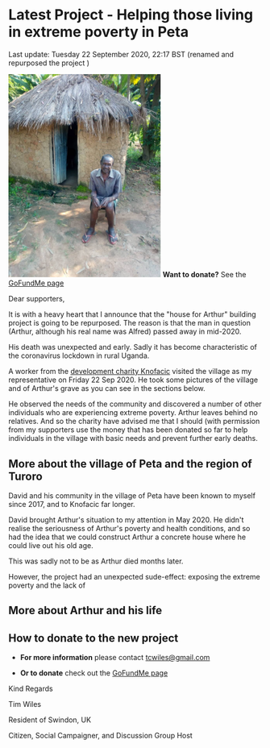# Latest Project - Helping those living in extreme poverty  in Peta

Last update: Tuesday 22 September 2020, 22:17 BST 
(renamed and repurposed the project ) 

<noscript>
<img src="IMG-20200617-WA0001.jpg" width="60%"/>
  <strong>Want to donate?</strong> See the <a href="https://www.gofundme.com/f/a-house-for-arthur-before-the-rains-come?utm_source=customer&utm_medium=copy_link&utm_campaign=p_cf+share-flow-1">GoFundMe page</a>  
  
</noscript>

<div class="gfm-embed" data-url="https://www.gofundme.com/f/a-house-for-arthur-before-the-rains-come/widget/large"></div>

<script defer src="https://www.gofundme.com/static/js/embed.js"></script>

Dear supporters,

It is with a heavy heart that I announce that the "house for Arthur" building project is going to be repurposed. The reason is that the man in question (Arthur, although his real name was Alfred) passed away in mid-2020. 

His death was unexpected and early. Sadly it has
become characteristic of the coronavirus lockdown 
in rural Uganda. 

A worker from the [development charity 
Knofacic](https://www.knowledgefacilitators.org/)   visited
the village as my representative on Friday 
22 Sep 2020. He took some pictures of the village 
and of Arthur's grave as you can see in the sections
below. 

He observed the needs of the community and discovered 
a number of other individuals who are experiencing
extreme poverty. Arthur leaves behind
no relatives. And so the charity have advised me
that I should (with permission from my supporters
use the money that has been donated so far to
help individuals in the village with basic needs
and prevent further early
deaths.  

## More about the village of Peta and the region of Turoro

David and his community in the village of Peta 
have been known to myself since 2017, and
to Knofacic far longer. 

David brought Arthur's situation to my
attention in May 2020. He didn't realise
the seriousness of Arthur's poverty and
health conditions, and so had the idea that we
could construct Arthur a concrete house
where he could live out his old age. 

This was sadly not to be as Arthur died months
later. 

However, the project had an unexpected 
sude-effect: exposing the extreme poverty
and the lack of

## More about Arthur and his life






## How to donate to the new project

* **For more information** please contact tcwiles@gmail.com

* **Or to donate** check out the [GoFundMe page](https://www.gofundme.com/f/a-house-for-arthur-before-the-rains-come?utm_source=customer&utm_medium=copy_link&utm_campaign=p_cf+share-flow-1)  

Kind Regards 

Tim Wiles

Resident of Swindon, UK

Citizen, Social Campaigner, and Discussion Group Host

<div class="gfm-embed" data-url="https://www.gofundme.com/f/a-house-for-arthur-before-the-rains-come/widget/medium"></div>

